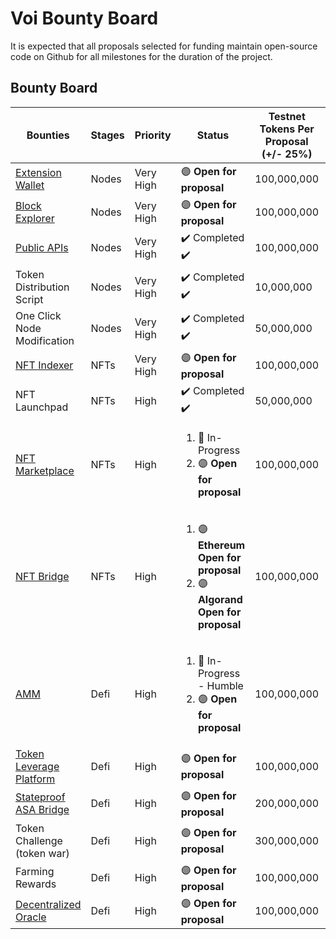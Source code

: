 # **Voi Bounty Board**

It is expected that all proposals selected for funding maintain open-source code on Github for all milestones for the duration of the project. 

## **Bounty Board**

| Bounties | Stages | Priority | Status | Testnet Tokens Per Proposal (+/- 25%) | Quantity Needed |
| -------- | ------ | -------- | ------ | ------------------------------------- | --------------- |
| [Extension Wallet](https://github.com/VoiNetwork/governance/blob/main/Bounties/Browser%20Extension%20Wallet.md) | Nodes | Very High | :purple_circle: **Open for proposal** | 100,000,000 | 1 |
| [Block Explorer](https://github.com/VoiNetwork/governance/blob/main/Bounties/Block%20Explorer.md) | Nodes | Very High | :purple_circle: **Open for proposal** | 100,000,000 | 1 |
| [Public APIs](https://github.com/VoiNetwork/governance/blob/main/Bounties/Public%20API.md) | Nodes | Very High | :heavy_check_mark: Completed :heavy_check_mark: | 100,000,000 | 1 |
| Token Distribution Script | Nodes | Very High | :heavy_check_mark: Completed :heavy_check_mark: | 10,000,000 | 1 |
| One Click Node Modification | Nodes | Very High | :heavy_check_mark: Completed :heavy_check_mark: | 50,000,000 | 1 |
| [NFT Indexer](https://github.com/VoiNetwork/governance/blob/main/Bounties/NFT%20Indexer.md) | NFTs | Very High | :purple_circle: **Open for proposal** | 100,000,000 | 1 |
| NFT Launchpad | NFTs | High | :heavy_check_mark: Completed :heavy_check_mark: | 50,000,000 | 1 |
| [NFT Marketplace](https://github.com/VoiNetwork/governance/blob/main/Bounties/NFT%20Marketplace.md) | NFTs | High | <ol> <li> :arrows_counterclockwise: In-Progress </li> <li>:purple_circle: **Open for proposal** </li> </ol> | 100,000,000 | 2 |
| [NFT Bridge](https://github.com/VoiNetwork/governance/tree/main/Bounties/NFT%20Bridges) | NFTs | High | <ol> <li> :purple_circle: **Ethereum Open for proposal** </li> <li> :purple_circle: **Algorand Open for proposal** </li> </ol> | 100,000,000 | 2 |
| [AMM](https://github.com/VoiNetwork/governance/blob/main/Bounties/AMM.md) | Defi | High | <ol> <li> :arrows_counterclockwise: In-Progress - Humble </li> <li> :purple_circle: **Open for proposal** </li> </ol> | 100,000,000 | 2 |
| [Token Leverage Platform]() | Defi | High | :purple_circle: **Open for proposal** | 100,000,000 | 1 |
| [Stateproof ASA Bridge]() | Defi | High | :purple_circle: **Open for proposal** | 200,000,000 | 1 |
| Token Challenge (token war) | Defi | High | :purple_circle: **Open for proposal** | 300,000,000 | 1 |
| Farming Rewards | Defi | High | :purple_circle: **Open for proposal** | 100,000,000 | 1 |
| [Decentralized Oracle]() | Defi | High | :purple_circle: **Open for proposal** | 100,000,000 | 1 |


